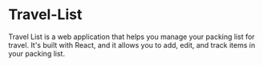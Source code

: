 # Travel-List
 Travel List is a web application that helps you manage your packing list for travel. It's built with React, and it allows you to add, edit, and track items in your packing list.
